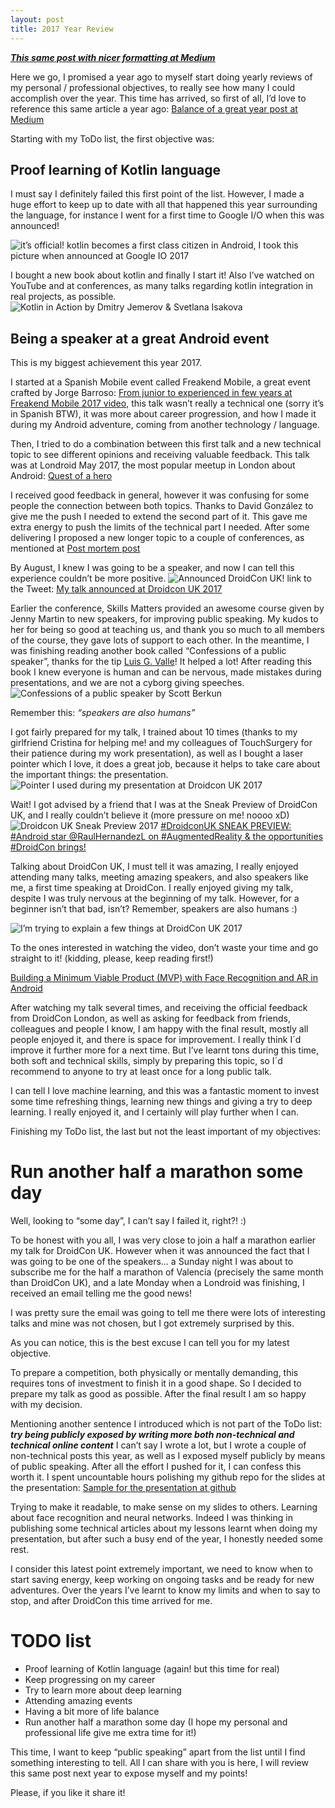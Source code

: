 ```yaml
---
layout: post
title: 2017 Year Review
---
```

***[This same post with nicer formatting at Medium](https://medium.com/@raul.h82/2017-year-review-98dfbca6870d)***

Here we go, I promised a year ago to myself start doing yearly reviews of my personal / professional objectives, to really see how many I could accomplish over the year. This time has arrived, so first of all, I’d love to reference this same article a year ago:
[Balance of a great year post at Medium](https://medium.com/@raul.h82/balance-of-a-great-year-d7e0299ffdc6)

Starting with my ToDo list, the first objective was:

## Proof learning of Kotlin language
I must say I definitely failed this first point of the list. However, I made a huge effort to keep up to date with all that happened this year surrounding the language, for instance I went for a first time to Google I/O when this was announced!

![it’s official! kotlin becomes a first class citizen in Android, I took this picture when announced at Google IO 2017](../images/officially_kotlin_announced_google_io_2017.jpeg)


I bought a new book about kotlin and finally I start it!
Also I’ve watched on YouTube and at conferences, as many talks regarding kotlin integration in real projects, as possible.
![Kotlin in Action by Dmitry Jemerov & Svetlana Isakova](../images/kotlin_in_action_book.jpeg)

## Being a speaker at a great Android event

This is my biggest achievement this year 2017.

I started at a Spanish Mobile event called Freakend Mobile, a great event crafted by Jorge Barroso:
[From junior to experienced in few years at Freakend Mobile 2017 video](https://youtu.be/cX-1ICue0N4),
this talk wasn’t really a technical one (sorry it’s in Spanish BTW), it was more about career progression, and how I made it during my Android adventure, coming from another technology / language.

Then, I tried to do a combination between this first talk and a new technical topic to see different opinions and receiving valuable feedback. This talk was at Londroid May 2017, the most popular meetup in London about Android:
[Quest of a hero](https://skillsmatter.com/skillscasts/10128-quest-of-a-hero)

I received good feedback in general, however it was confusing for some people the connection between both topics. Thanks to David González to give me the push I needed to extend the second part of it. This gave me extra energy to push the limits of the technical part I needed.
After some delivering I proposed a new longer topic to a couple of conferences, as mentioned at [Post mortem post](https://raulh82vlc.github.io/Post-Mortem/)

By August, I knew I was going to be a speaker, and now I can tell this experience couldn’t be more positive.
![Announced DroidCon UK!](../images/screenshot_announcement_my_talk.jpg) link to the Tweet:
[My talk announced at Droidcon UK 2017](https://twitter.com/RaulHernandezL/status/901197907138883584)

Earlier the conference, Skills Matters provided an awesome course given by Jenny Martin to new speakers, for improving public speaking. My kudos to her for being so good at teaching us, and thank you so much to all members of the course, they gave lots of support to each other.
In the meantime, I was finishing reading another book called “Confessions of a public speaker”, thanks for the tip [Luis G. Valle](https://twitter.com/lgvalle)! It helped a lot! After reading this book I knew everyone is human and can be nervous, made mistakes during presentations, and we are not a cyborg giving speeches.
![Confessions of a public speaker by Scott Berkun](../images/confessions_of_a_public_speaker.jpeg)

Remember this:
*“speakers are also humans”*

I got fairly prepared for my talk, I trained about 10 times (thanks to my girlfriend Cristina for helping me! and my colleagues of TouchSurgery for their patience during my work presentation), as well as I bought a laser pointer which I love, it does a great job, because it helps to take care about the important things: the presentation.
![Pointer I used during my presentation at Droidcon UK 2017](../images/pointer.jpeg)


Wait! I got advised by a friend that I was at the Sneak Preview of DroidCon UK, and I really couldn’t believe it (more pressure on me! noooo xD)
![Droidcon UK Sneak Preview 2017](../images/droidcon_sneak_preview.jpg)
[#DroidconUK SNEAK PREVIEW: #Android star @RaulHernandezL on #AugmentedReality & the opportunities #DroidCon brings!](https://twitter.com/skillsmatter/status/922466011290460167)

Talking about DroidCon UK, I must tell it was amazing, I really enjoyed attending many talks, meeting amazing speakers, and also speakers like me, a first time speaking at DroidCon. I really enjoyed giving my talk, despite I was truly nervous at the beginning of my talk. However, for a beginner isn’t that bad, isn’t? Remember, speakers are also humans :)

![I’m trying to explain a few things at DroidCon UK 2017](../images/speaking_at_droidcon_london_2017.jpeg)

To the ones interested in watching the video, don’t waste your time and go straight to it! (kidding, please, keep reading first!)

[Building a Minimum Viable Product (MVP) with Face Recognition and AR in Android](https://skillsmatter.com/skillscasts/10786-building-a-minimum-viable-product-mvp-with-face-recognition-and-ar-in-android)

After watching my talk several times, and receiving the official feedback from DroidCon London, as well as asking for feedback from friends, colleagues and people I know, I am happy with the final result, mostly all people enjoyed it, and there is space for improvement. I really think I´d improve it further more for a next time. But I’ve learnt tons during this time, both soft and technical skills, simply by preparing this topic, so I´d recommend to anyone to try at least once for a long public talk.

I can tell I love machine learning, and this was a fantastic moment to invest some time refreshing things, learning new things and giving a try to deep learning. I really enjoyed it, and I certainly will play further when I can.

Finishing my ToDo list, the last but not the least important of my objectives:

# Run another half a marathon some day
Well, looking to “some day”, I can’t say I failed it, right?! :)

To be honest with you all, I was very close to join a half a marathon earlier my talk for DroidCon UK. However when it was announced the fact that I was going to be one of the speakers… a Sunday night I was about to subscribe me for the half a marathon of Valencia (precisely the same month than DroidCon UK), and a late Monday when a Londroid was finishing, I received an email telling me the good news!

I was pretty sure the email was going to tell me there were lots of interesting talks and mine was not chosen, but I got extremely surprised by this.

As you can notice, this is the best excuse I can tell you for my latest objective.

To prepare a competition, both physically or mentally demanding, this requires tons of investment to finish it in a good shape. So I decided to prepare my talk as good as possible. After the final result I am so happy with my decision.

Mentioning another sentence I introduced which is not part of the ToDo list:
***try being publicly exposed by writing more both non-technical and technical online content***
I can’t say I wrote a lot, but I wrote a couple of non-technical posts this year, as well as I exposed myself publicly by means of public speaking. After all the effort I pushed for it, I can confess this worth it. I spent uncountable hours polishing my github repo for the slides at the presentation:
[Sample for the presentation at github](https://github.com/raulh82vlc/Image-Detection-Samples)

Trying to make it readable, to make sense on my slides to others. Learning about face recognition and neural networks. Indeed I was thinking in publishing some technical articles about my lessons learnt when doing my presentation, but after such a busy end of the year, I honestly needed some rest.

I consider this latest point extremely important, we need to know when to start saving energy, keep working on ongoing tasks and be ready for new adventures. Over the years I’ve learnt to know my limits and when to say to stop, and after DroidCon this time arrived for me.

# TODO list
- Proof learning of Kotlin language (again! but this time for real)
- Keep progressing on my career
- Try to learn more about deep learning
- Attending amazing events
- Having a bit more of life balance
- Run another half a marathon some day (I hope my personal and professional life give me extra time for it!)

This time, I want to keep “public speaking” apart from the list until I find something interesting to tell.
All I can share with you is here, I will review this same post next year to expose myself and my points!

Please, if you like it share it!